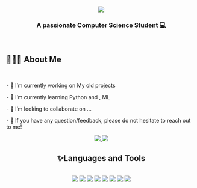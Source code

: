 

<!--
**Dsllq/Dsllq** is a ✨ _special_ ✨ repository because its `README.md` (this file) appears on your GitHub profile.

Here are some ideas to get you started:

<p>- 🔭 I’m currently working on ...</p>
<p>- 🌱 I’m currently learning ...</p>
<p>- 👯 I’m looking to collaborate on projects that align with my interests and skills</p>
- 🤔 I’m looking for help with ...</p>
- 💬 Ask me about ...
- 📫 How to reach me: ...
- 😄 Pronouns: ...
- ⚡ Fun fact: ...
-->
<h1 align="center">
  <img src="https://readme-typing-svg.demolab.com?font=Fira+Code&weight=500&pause=1000&color=CB007F&background=FFFFFF00&center=true&vCenter=true&random=false&width=455&lines=Hi+There!+%F0%9F%91%8B;I'm+Dana+Sulaiman..";" />
</h1>
<h3 align="center">
A passionate Computer Science Student 💻</h3>
<br>
<h2>🙋🏻‍♀️ About Me</h2>
<br>
<div>
<p>- 🔭 I’m currently working on My old projects</p>
<p>- 🌱 I’m currently learning Python and , ML </p>
<p>- 👯 I’m looking to collaborate on ...</p>
<p>- 💬 If you have any question/feedback, please do not hesitate to reach out to me!</p>
</div>
<div align="center">
<a href="mailto:DanaAlhaidan@gmail.com">
  <img src="https://img.shields.io/badge/Gmail-D14836?style=for-the-badge&logo=gmail&logoColor=white" target="_blank" />
</a>
<a href="https://in.linkedin.com/in/dana-alhaidan-ab4a38291" target="_blank" />
  <img src="https://img.shields.io/badge/LinkedIn-0077B5?style=for-the-badge&logo=linkedin&logoColor=white" target="_blank" />
</a>
<h2>✨Languages and Tools </h2>
<br>
<div align="center">
  <img src="https://img.shields.io/badge/MySQL-005C84?style=for-the-badge&logo=mysql&logoColor=white" target="_blank" />
  <img src="https://img.shields.io/badge/C%2B%2B-00599C?style=for-the-badge&logo=c%2B%2B&logoColor=white" target="_blank" />
  <img src="https://img.shields.io/badge/CSS3-1572B6?style=for-the-badge&logo=css3&logoColor=white" target="_blank" />
  <img src="https://img.shields.io/badge/PHP-777BB4?style=for-the-badge&logo=php&logoColor=white" target="_blank" />
  <img src="https://img.shields.io/badge/Python-FFD43B?style=for-the-badge&logo=python&logoColor=blue" target="_blank" />
  <img src="https://img.shields.io/badge/JavaScript-323330?style=for-the-badge&logo=javascript&logoColor=F7DF1E" target="_blank" />
    <img src="https://img.shields.io/badge/Oracle-F80000?style=for-the-badge&logo=Oracle&logoColor=white" target="_blank" />
  <img src="https://img.shields.io/badge/HTML5-E34F26?style=for-the-badge&logo=html5&logoColor=white" target="_blank" />




